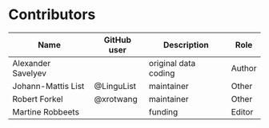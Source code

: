 # Contributors

Name | GitHub user | Description | Role
--- | --- | --- | ---
Alexander Savelyev | | original data coding | Author
Johann-Mattis List | @LinguList | maintainer | Other 
Robert Forkel | @xrotwang | maintainer | Other
Martine Robbeets | | funding | Editor
